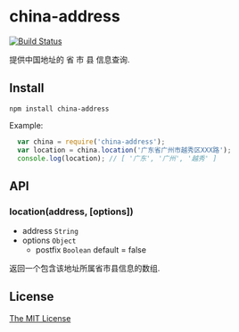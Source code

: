 # china-address


[![Build Status](https://travis-ci.org/booxood/china-address.png?branch=master)](https://travis-ci.org/booxood/china-address)

提供中国地址的 省 市 县 信息查询.

## Install

```
npm install china-address
```

Example:
```javascript
  var china = require('china-address');
  var location = china.location('广东省广州市越秀区XXX路');
  console.log(location); // [ '广东', '广州', '越秀' ]
```

## API

### location(address, [options])
- address `String`
- options `Object`
  - postfix `Boolean` default = false

返回一个包含该地址所属省市县信息的数组.


## License
[The MIT License](https://github.com/booxood/readlines/blob/master/LICENSE)

  
